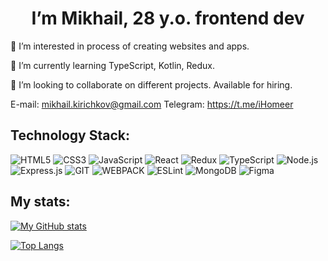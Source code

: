 <h1 align="center">I’m Mikhail, 28 y.o. frontend dev</h1>

🌱 I’m interested in process of creating websites and apps.

🌱 I’m currently learning TypeScript, Kotlin, Redux.

🌱 I’m looking to collaborate on different projects. Available for hiring.

E-mail: mikhail.kirichkov@gmail.com
Telegram: https://t.me/iHomeer

## Technology Stack:
![HTML5](https://img.shields.io/badge/-HTML5-011?&logo=HTML5)
![CSS3](https://img.shields.io/badge/-CSS3-011?&logo=CSS3)
![JavaScript](https://img.shields.io/badge/-JavaScript-011?&logo=JavaScript)
![React](https://img.shields.io/badge/-React-011?&logo=React)
![Redux](https://img.shields.io/badge/Redux-011?logo=redux)
![TypeScript](https://img.shields.io/badge/-TypeScript-011?&logo=TypeScript)
![Node.js](https://img.shields.io/badge/-Node.js-011?&logo=node.js)
![Express.js](https://img.shields.io/badge/-Express-011?logo=express)
![GIT](https://img.shields.io/badge/-GIT-011?&logo=GIT)
![WEBPACK](https://img.shields.io/badge/-WEBPACK-011?&logo=WEBPACK)
![ESLint](https://img.shields.io/badge/-ESLint-011?&logo=ESLint)
![MongoDB](https://img.shields.io/badge/-MongoDB-011?&logo=MongoDB)
![Figma](https://img.shields.io/badge/-Figma-011?&logo=Figma)





## My stats:
[![My GitHub stats](https://github-readme-stats.vercel.app/api?username=ihomeeer&count_private=true&show_icons=true&theme=blue-green)](https://github.com/anuraghazra/github-readme-stats)

[![Top Langs](https://github-readme-stats.vercel.app/api/top-langs/?username=ihomeeer&theme=blue-green)](https://github.com/anuraghazra/github-readme-stats)



